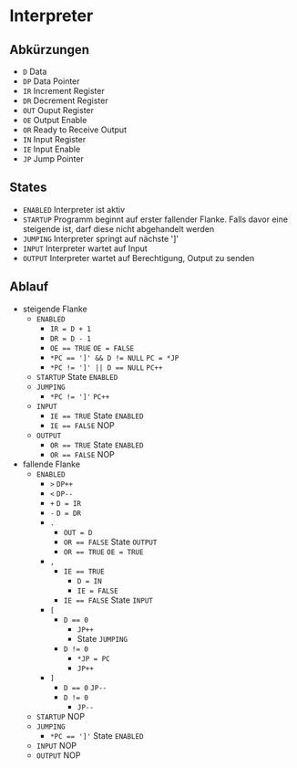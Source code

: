 # Interpreter
## Abkürzungen
- `D` Data
- `DP` Data Pointer
- `IR` Increment Register
- `DR` Decrement Register
- `OUT` Ouput Register
- `OE` Output Enable
- `OR` Ready to Receive Output
- `IN` Input Register
- `IE` Input Enable
- `JP` Jump Pointer
## States
- `ENABLED` Interpreter ist aktiv
- `STARTUP` Programm beginnt auf erster fallender Flanke. Falls davor eine steigende ist, darf diese nicht abgehandelt werden
- `JUMPING` Interpreter springt auf nächste ']'
- `INPUT` Interpreter wartet auf Input
- `OUTPUT` Interpreter wartet auf Berechtigung, Output zu senden
## Ablauf
- steigende Flanke
    - `ENABLED`
        - `IR = D + 1`
        - `DR = D - 1`
        - `OE == TRUE` `OE = FALSE`
        - `*PC == ']' && D != NULL` `PC = *JP`
        - `*PC != ']' || D == NULL` `PC++`
    - `STARTUP` State `ENABLED`
    - `JUMPING`
        - `*PC != ']'` `PC++`
    - `INPUT`
        - `IE == TRUE` State `ENABLED`
        - `IE == FALSE` NOP
    - `OUTPUT`
        - `OR == TRUE` State `ENABLED`
        - `OR == FALSE` NOP
- fallende Flanke
    - `ENABLED`
        - `>` `DP++`
        - `<` `DP--`
        - `+` `D = IR`
        - `-` `D = DR`
        - `.`
            - `OUT = D`
            - `OR == FALSE` State `OUTPUT`
            - `OR == TRUE` `OE = TRUE`
        - `,` 
            - `IE == TRUE`
                - `D = IN`
                - `IE = FALSE`
            - `IE == FALSE` State `INPUT`
        - `[`
            - `D == 0`
                - `JP++`
                - State `JUMPING`
            - `D != 0`
                - `*JP = PC`
                - `JP++`
        - `]`
            - `D == 0` `JP--`
            - `D != 0`
                - `JP--`
    - `STARTUP` NOP
    - `JUMPING`
        - `*PC == ']'` State `ENABLED`
    - `INPUT` NOP
    - `OUTPUT` NOP